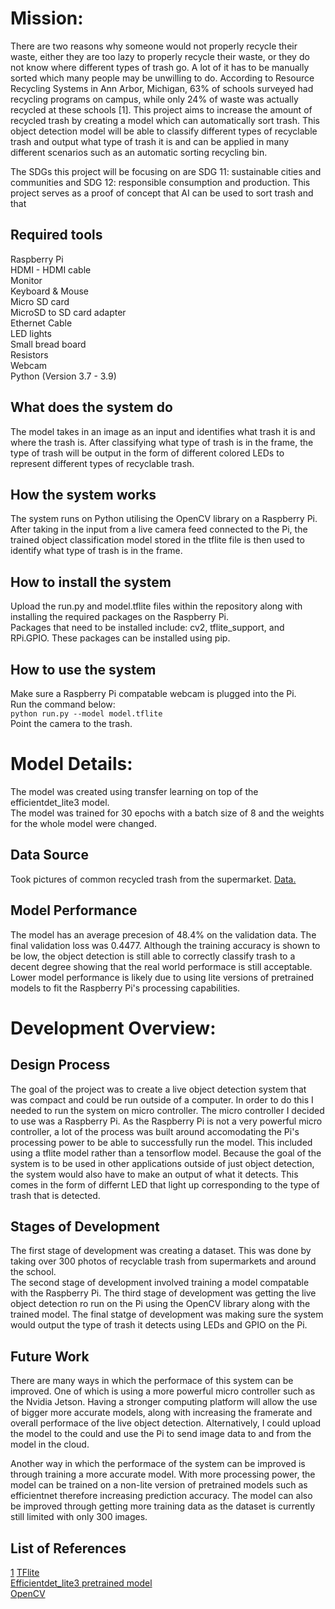 # Mission:
There are two reasons why someone would not properly recycle their waste, either they are too lazy to properly recycle their waste, or they do not know where different types of trash go. A lot of it has to be manually sorted which many people may be unwilling to do. According to Resource Recycling Systems in Ann Arbor, Michigan, 63% of schools surveyed had recycling programs on campus, while only 24% of waste was actually recycled at these schools [1]. This project aims to increase the amount of recycled trash by creating a model which can automatically sort trash. This object detection model will be able to classify different types of recyclable trash and output what type of trash it is and can be applied in many different scenarios such as an automatic sorting recycling bin.

The SDGs this project will be focusing on are SDG 11: sustainable cities and communities and SDG 12: responsible consumption and production. This project serves as a proof of concept that AI can be used to sort trash and that  

## Required tools
Raspberry Pi <br> 
HDMI - HDMI cable <br>
Monitor <br>
Keyboard & Mouse <br>
Micro SD card <br>
MicroSD to SD card adapter <br>
Ethernet Cable <br>
LED lights <br> 
Small bread board <br>
Resistors <br>
Webcam <br> 
Python (Version 3.7 - 3.9) <br>

## What does the system do
The model takes in an image as an input and identifies what trash it is and where the trash is. After classifying what type of trash is in the frame, the type of trash will be output in the form of different colored LEDs to represent different types of recyclable trash.

## How the system works  
The system runs on Python utilising the OpenCV library on a Raspberry Pi. After taking in the input from a live camera feed connected to the Pi, the trained object classification model stored in the tflite file is then used to identify what type of trash is in the frame.   

## How to install the system
Upload the run.py and model.tflite files within the repository along with installing the required packages on the Raspberry Pi.  
Packages that need to be installed include: cv2, tflite_support, and RPi.GPIO. These packages can be installed using pip.  

## How to use the system
Make sure a Raspberry Pi compatable webcam is plugged into the Pi.  
Run the command below:  
`python run.py --model model.tflite`  
Point the camera to the trash.

# Model Details:
The model was created using transfer learning on top of the efficientdet_lite3 model.  
The model was trained for 30 epochs with a batch size of 8 and the weights for the whole model were changed.  

## Data Source
Took pictures of common recycled trash from the supermarket.
[Data.](https://drive.google.com/drive/folders/1UmpN3HiBLTDrQucEYZQCulAUr62JJf89?usp=sharing)

## Model Performance
The model has an average precesion of 48.4% on the validation data. The final validation loss was 0.4477. Although the training accuracy is shown to be low, the object detection is still able to correctly classify trash to a decent degree showing that the real world performace is still acceptable. Lower model performance is likely due to using lite versions of pretrained models to fit the Raspberry Pi's processing capabilities.

# Development Overview:

## Design Process
The goal of the project was to create a live object detection system that was compact and could be run outside of a computer. In order to do this I needed to run the system on micro controller. The micro controller I decided to use was a Raspberry Pi. As the Raspberry Pi is not a very powerful micro controller, a lot of the process was built around accomodating the Pi's processing power to be able to successfully run the model. This included using a tflite model rather than a tensorflow model. Because the goal of the system is to be used in other applications outside of just object detection, the system would also have to make an output of what it detects. This comes in the form of differnt LED that light up corresponding to the type of trash that is detected.

## Stages of Development
The first stage of development was creating a dataset. This was done by taking over 300 photos of recyclable trash from supermarkets and around the school.   
The second stage of development involved training a model compatable with the Raspberry Pi. 
The third stage of development was getting the live object detection ro run on the Pi using the OpenCV library along with the trained model.
The final statge of development was making sure the system would output the type of trash it detects using LEDs and GPIO on the Pi.

## Future Work
There are many ways in which the performace of this system can be improved. One of which is using a more powerful micro controller such as the Nvidia Jetson. Having a stronger computing platform will allow the use of bigger more accurate models, along with increasing the framerate and overall performace of the live object detection. Alternatively, I could upload the model to the could and use the Pi to send image data to and from the model in the cloud.  

Another way in which the performace of the system can be improved is through training a more accurate model. With more processing power, the model can be trained on a non-lite version of pretrained models such as efficientnet therefore increasing prediction accuracy. The model can also be improved through getting more training data as the dataset is currently still limited with only 300 images.

## List of References

[1](https://recycle.com/2021-report-university-sustainability-recovery/)
[TFlite](https://www.tensorflow.org/lite/api_docs)  
[Efficientdet_lite3 pretrained model](https://www.tensorflow.org/lite/api_docs/python/tflite_model_maker/object_detector/EfficientDetLite3Spec)  
[OpenCV](https://docs.opencv.org/4.x/index.html)
